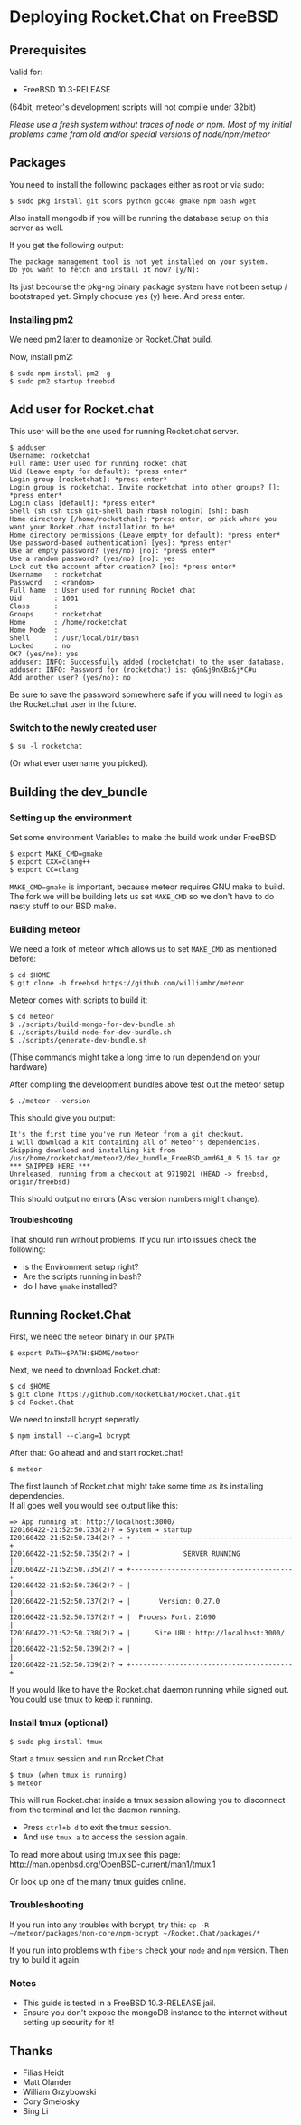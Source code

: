 # Deploying Rocket.Chat on FreeBSD

## Prerequisites
Valid for:

* FreeBSD 10.3-RELEASE

(64bit, meteor's development scripts will not compile under 32bit)

*Please use a fresh system without traces of node or npm. Most of my initial problems came from old and/or special versions of node/npm/meteor*


## Packages

You need to install the following packages either as root or via sudo:

`$ sudo pkg install git scons python gcc48 gmake npm bash wget`

Also install mongodb if you will be running the database setup on this server as well.

If you get the following output:

```
The package management tool is not yet installed on your system.
Do you want to fetch and install it now? [y/N]:
```

Its just becourse the pkg-ng binary package system have not been setup / bootstraped yet.
Simply choouse yes (y) here. And press enter.

### Installing pm2
We need pm2 later to deamonize or Rocket.Chat build.

Now, install pm2:

```
$ sudo npm install pm2 -g
$ sudo pm2 startup freebsd
```

## Add user for Rocket.chat ##

This user will be the one used for running Rocket.chat server.

```
$ adduser
Username: rocketchat
Full name: User used for running rocket chat
Uid (Leave empty for default): *press enter*
Login group [rocketchat]: *press enter*
Login group is rocketchat. Invite rocketchat into other groups? []: *press enter*
Login class [default]: *press enter*
Shell (sh csh tcsh git-shell bash rbash nologin) [sh]: bash
Home directory [/home/rocketchat]: *press enter, or pick where you want your Rocket.chat installation to be*
Home directory permissions (Leave empty for default): *press enter*
Use password-based authentication? [yes]: *press enter*
Use an empty password? (yes/no) [no]: *press enter*
Use a random password? (yes/no) [no]: yes
Lock out the account after creation? [no]: *press enter*
Username   : rocketchat
Password   : <random>
Full Name  : User used for running Rocket chat
Uid        : 1001
Class      : 
Groups     : rocketchat 
Home       : /home/rocketchat
Home Mode  : 
Shell      : /usr/local/bin/bash
Locked     : no
OK? (yes/no): yes
adduser: INFO: Successfully added (rocketchat) to the user database.
adduser: INFO: Password for (rocketchat) is: qGn&j9nXBx&j*C#u
Add another user? (yes/no): no
```

Be sure to save the password somewhere safe if you will need to login as the Rocket.chat user in the future.

### Switch to the newly created user ###

```
$ su -l rocketchat
```

(Or what ever username you picked).

## Building the dev_bundle

### Setting up the environment

Set some environment Variables to make the build work under FreeBSD:

```
$ export MAKE_CMD=gmake
$ export CXX=clang++
$ export CC=clang
```

`MAKE_CMD=gmake` is important, because meteor requires GNU make to build. The fork we will be building lets us set `MAKE_CMD` so we don't have to do nasty stuff to our BSD make.



### Building meteor

We need a fork of meteor which allows us to set `MAKE_CMD` as mentioned before:

```
$ cd $HOME
$ git clone -b freebsd https://github.com/williambr/meteor
```

Meteor comes with scripts to build it:

```
$ cd meteor
$ ./scripts/build-mongo-for-dev-bundle.sh
$ ./scripts/build-node-for-dev-bundle.sh
$ ./scripts/generate-dev-bundle.sh
```

(Thise commands might take a long time to run dependend on your hardware)

After compiling the development bundles above test out the meteor setup

```
$ ./meteor --version
```

This should give you output:

```
It's the first time you've run Meteor from a git checkout.
I will download a kit containing all of Meteor's dependencies.
Skipping download and installing kit from /usr/home/rocketchat/meteor2/dev_bundle_FreeBSD_amd64_0.5.16.tar.gz
*** SNIPPED HERE ***
Unreleased, running from a checkout at 9719021 (HEAD -> freebsd, origin/freebsd)
```
This should output no errors (Also version numbers might change).

#### Troubleshooting

That should run without problems. If you run into issues check the following:

* is the Environment setup right?
* Are the scripts running in bash?
* do I have `gmake` installed?




## Running Rocket.Chat

First, we need the `meteor` binary in our `$PATH`

```
$ export PATH=$PATH:$HOME/meteor
```

Next, we need to download Rocket.chat:

```
$ cd $HOME
$ git clone https://github.com/RocketChat/Rocket.Chat.git
$ cd Rocket.Chat
```

We need to install bcrypt seperatly.

```
$ npm install --clang=1 bcrypt
```

After that: Go ahead and and start rocket.chat!

```
$ meteor
```

The first launch of Rocket.chat might take some time as its installing dependencies.  
If all goes well you would see output like this:

```
=> App running at: http://localhost:3000/
I20160422-21:52:50.733(2)? ➔ System ➔ startup
I20160422-21:52:50.734(2)? ➔ +----------------------------------------+
I20160422-21:52:50.735(2)? ➔ |             SERVER RUNNING             |
I20160422-21:52:50.735(2)? ➔ +----------------------------------------+
I20160422-21:52:50.736(2)? ➔ |                                        |
I20160422-21:52:50.737(2)? ➔ |       Version: 0.27.0                  |
I20160422-21:52:50.737(2)? ➔ |  Process Port: 21690                   |
I20160422-21:52:50.738(2)? ➔ |      Site URL: http://localhost:3000/  |
I20160422-21:52:50.739(2)? ➔ |                                        |
I20160422-21:52:50.739(2)? ➔ +----------------------------------------+
```

If you would like to have the Rocket.chat daemon running while signed out. You could use tmux to keep it running.

### Install tmux (optional) ###

```
$ sudo pkg install tmux
```

Start a tmux session and run Rocket.Chat

```
$ tmux (when tmux is running)
$ meteor
```

This will run Rocket.chat inside a tmux session allowing you to disconnect from the terminal and let the daemon running.

* Press `ctrl+b d` to exit the tmux session.
* And use `tmux a` to access the session again.

To read more about using tmux see this page:  
http://man.openbsd.org/OpenBSD-current/man1/tmux.1

Or look up one of the many tmux guides online.

### Troubleshooting

If you run into any troubles with bcrypt, try this: `cp -R ~/meteor/packages/non-core/npm-bcrypt ~/Rocket.Chat/packages/*`

If you run into problems with `fibers` check your `node` and `npm` version. Then try to build it again.

### Notes

* This guide is tested in a FreeBSD 10.3-RELEASE jail.
* Ensure you don't expose the mongoDB instance to the internet without setting up security for it!

## Thanks

* Filias Heidt
* Matt Olander
* William Grzybowski
* Cory Smelosky
* Sing Li
